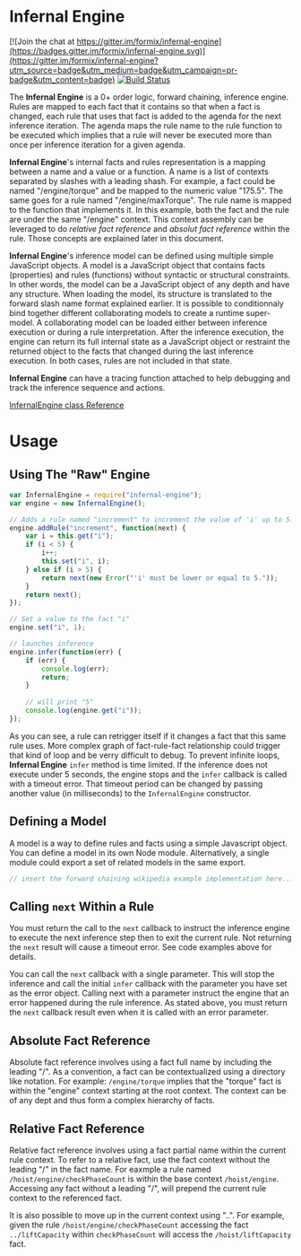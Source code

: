 Infernal Engine
===============

[![Join the chat at https://gitter.im/formix/infernal-engine](https://badges.gitter.im/formix/infernal-engine.svg)](https://gitter.im/formix/infernal-engine?utm_source=badge&utm_medium=badge&utm_campaign=pr-badge&utm_content=badge)
[![Build Status](https://travis-ci.org/formix/infernal-engine.svg?branch=master)](https://travis-ci.org/formix/infernal-engine)

The **Infernal Engine** is a 0+ order logic, forward chaining, inference 
engine. Rules are mapped to each fact that it contains so that when a
fact is changed, each rule that uses that fact is added to the agenda for the 
next inference iteration. The agenda maps the rule name to the rule function 
to be executed which implies that a rule will never be executed more than 
once per inference iteration for a given agenda.

**Infernal Engine**'s internal facts and rules representation is a mapping 
between a name and a value or a function. A name is a list of contexts 
separated by slashes with a leading shash. For example, a fact could be named
"/engine/torque" and be mapped to the numeric value "175.5". The same goes 
for a rule named "/engine/maxTorque". The rule name is mapped to the function
that implements it. In this example, both the fact and the rule are under the 
same "/engine" context. This context assembly can be leveraged to do 
*relative fact reference* and *absolut fact reference* within the rule. Those 
concepts are explained later in this document.

**Infernal Engine**'s inference model can be defined using multiple simple 
JavaScript objects. A model is a JavaScript object that contains facts 
(properties) and rules (functions) without syntactic or structural constraints.
In other words, the model can be a JavaScript object of any depth and have any
structure. When loading the model, its structure is translated to the 
forward slash name format explained earlier. It is possible to conditionnaly 
bind together different collaborating models to create a runtime super-model.
A collaborating model can be loaded either between inference execution or 
during a rule interpretation. After the inference execution, the engine can 
return its full internal state as a JavaScript object or restraint the returned 
object to the facts that changed during the last inference execution. In
both cases, rules are not included in that state.

**Infernal Engine** can have a tracing function attached to help debugging and 
track the inference sequence and actions.

[InfernalEngine class Reference](https://formix.github.io/infernal-engine/)

Usage
=====

## Using The "Raw" Engine

```javascript
var InfernalEngine = require("infernal-engine");
var engine = new InfernalEngine();

// Adds a rule named "increment" to increment the value of 'i' up to 5.
engine.addRule("increment", function(next) {
    var i = this.get("i");
    if (i < 5) {
        i++;
        this.set("i", i);
    } else if (i > 5) {
        return next(new Error("'i' must be lower or equal to 5."));
    }
    return next();
});

// Set a value to the fact "i"
engine.set("i", 1);

// launches inference
engine.infer(function(err) {
    if (err) {
        console.log(err);
        return;
    }
    
    // will print "5"
    console.log(engine.get("i"));
});
```
As you can see, a rule can retrigger itself if it changes a fact that this
same rule uses. More complex graph of fact-rule-fact relationship could trigger
that kind of loop and be verry difficult to debug. To prevent infinite loops,
**Infernal Engine** `infer` method is time limited. If the inference does not 
execute under 5 seconds, the engine stops and the `infer` callback is called 
with a timeout error. That timeout period can be changed by passing
another value (in milliseconds) to the `InfernalEngine` constructor.

## Defining a Model

A model is a way to define rules and facts using a simple Javascript object.
You can define a model in its own Node module. Alternatively, a single
module could export a set of related models in the same export.

```javascript
// insert the forward chaining wikipedia example implementation here...
```

## Calling `next` Within a Rule

You must return the call to the `next` callback to instruct the inference 
engine to execute the next inference step then to exit the current rule. 
Not returning the `next` result will cause a timeout error. See code 
examples above for details.

You can call the `next` callback with a single parameter. This will stop the 
inference and call the initial `infer` callback with the parameter you have 
set as the error object. Calling next with a parameter instruct the engine 
that an error happened during the rule inference. As stated above, you must 
return the `next` callback result even when it is called with an error 
parameter.

## Absolute Fact Reference

Absolute fact reference involves using a fact full name by including the 
leading "/". As a convention, a fact can be contextualized using a directory
like notation. For example: `/engine/torque` implies that the "torque" fact is
within the "engine" context starting at the root context. The context can 
be of any dept and thus form a complex hierarchy of facts.

## Relative Fact Reference 

Relative fact reference involves using a fact partial name within the current 
rule context. To refer to a relative fact, use the fact context without the 
leading "/" in the fact name. For eaxmple a rule named 
`/hoist/engine/checkPhaseCount` is within the base context 
`/hoist/engine`. Accessing any fact without a leading "/", will 
prepend the current rule context to the referenced fact. 

It is also possible to move up in the current context using "..". For example,
given the rule `/hoist/engine/checkPhaseCount` accessing the fact 
`../liftCapacity` within `checkPhaseCount` will access the 
`/hoist/liftCapacity` fact.


